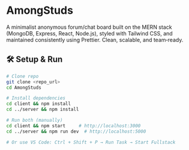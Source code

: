 # AmongStuds

A minimalist anonymous forum/chat board built on the MERN stack (MongoDB, Express, React, Node.js), styled with Tailwind CSS, and maintained consistently using Prettier. Clean, scalable, and team‑ready.

## 🛠 Setup & Run

```bash
# Clone repo
git clone <repo_url>
cd AmongStuds

# Install dependencies
cd client && npm install
cd ../server && npm install

# Run both (manually)
cd client && npm start     # http://localhost:3000
cd ../server && npm run dev  # http://localhost:5000

# Or use VS Code: Ctrl + Shift + P → Run Task → Start Fullstack
